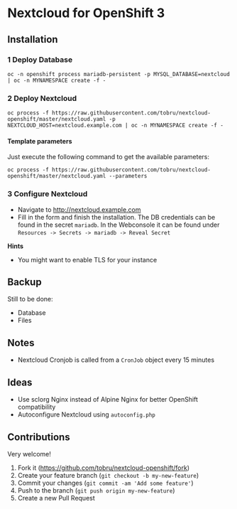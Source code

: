 # Nextcloud for OpenShift 3

## Installation

### 1 Deploy Database

```
oc -n openshift process mariadb-persistent -p MYSQL_DATABASE=nextcloud | oc -n MYNAMESPACE create -f -
```

### 2 Deploy Nextcloud

```
oc process -f https://raw.githubusercontent.com/tobru/nextcloud-openshift/master/nextcloud.yaml -p NEXTCLOUD_HOST=nextcloud.example.com | oc -n MYNAMESPACE create -f -
```

#### Template parameters

Just execute the following command to get the available parameters:

```
oc process -f https://raw.githubusercontent.com/tobru/nextcloud-openshift/master/nextcloud.yaml --parameters
```

### 3 Configure Nextcloud

* Navigate to http://nextcloud.example.com
* Fill in the form and finish the installation. The DB credentials can be 
  found in the secret `mariadb`. In the Webconsole it can be found under
  `Resources -> Secrets -> mariadb -> Reveal Secret`

**Hints**

* You might want to enable TLS for your instance

## Backup

Still to be done:

* Database
* Files

## Notes

* Nextcloud Cronjob is called from a `CronJob` object every 15 minutes

## Ideas

* Use sclorg Nginx instead of Alpine Nginx for better OpenShift compatibility
* Autoconfigure Nextcloud using `autoconfig.php`

## Contributions

Very welcome!

1. Fork it (https://github.com/tobru/nextcloud-openshift/fork)
2. Create your feature branch (`git checkout -b my-new-feature`)
3. Commit your changes (`git commit -am 'Add some feature'`)
4. Push to the branch (`git push origin my-new-feature`)
5. Create a new Pull Request
